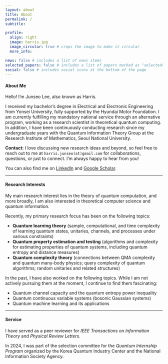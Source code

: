 ```yaml
---
layout: about
title: About
permalink: /
subtitle:

profile:
  align: right
  image: harris.jpg
  image_circular: true # crops the image to make it circular
  more_info:

news: false # includes a list of news items
selected_papers: false # includes a list of papers marked as "selected={true}"
social: false # includes social icons at the bottom of the page
---
```


#### **About Me**
Hello! I’m Junseo Lee, also known as Harris.

I received my bachelor’s degree in Electrical and Electronic Engineering from Yonsei University, fully supported by the Hyundai Motor Foundation. I am currently fulfilling my mandatory national service through an alternative program, working as a research scientist in theoretical quantum computing. In addition, I have been continuously conducting research since my undergraduate years with the Quantum Information Theory Group at the Research Institute of Mathematics, Seoul National University.

**Contact:** I love discussing new research ideas and beyond, so feel free to reach out to me at `harris.junseo(at)gmail.com` for collaborations, questions, or just to connect. I’m always happy to hear from you!

You can also find me on [LinkedIn](http://www.linkedin.com/in/harris-quantum) and [Google Scholar](https://scholar.google.co.kr/citations?user=mal5ZI8AAAAJ&hl=ko).

---
#### **Research Interests**
My main research interest lies in the theory of quantum computation, and more broadly, I am also interested in theoretical computer science and quantum information.

Recently, my primary research focus has been on the following topics:
- **Quantum learning theory** (sample, computational, and time complexity of learning quantum states, unitaries, channels, and processes under various constraints)
- **Quantum property estimation and testing** (algorithms and complexity for estimating properties of quantum systems, including quantum entropy and distance measures)
- **Quantum complexity theory** (connections between QMA complexity and quantum many-body physics; query complexity of quantum algorithms; random unitaries and related structures)

In the past, I have also worked on the following topics. While I am not actively pursuing them at the moment, I continue to find them fascinating:
- Quantum channel capacity and the quantum entropy power inequality
- Quantum continuous variable systems (bosonic Gaussian systems)
- Quantum machine learning and its applications

---
#### **Service**
I have served as a peer reviewer for *IEEE Transactions on Information Theory* and *Physical Review Letters*.

In 2024, I was part of the selection committee for the *Quantum Internship Program* organized by the Korea Quantum Industry Center and the National Information Society Agency.